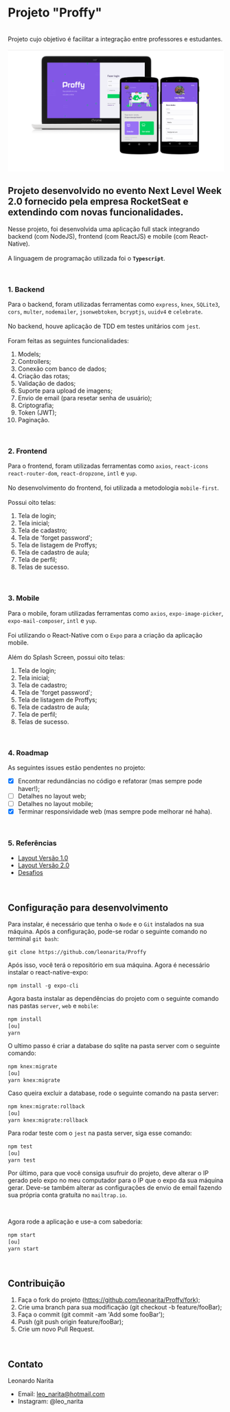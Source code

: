 # Projeto "Proffy"

<br>
Projeto cujo objetivo é facilitar a integração entre professores e estudantes.
<br>
<br>
<img src="/.github/photo.png">
<br>

## Projeto desenvolvido no evento Next Level Week 2.0 fornecido pela empresa RocketSeat e extendindo com novas funcionalidades.

Nesse projeto, foi desenvolvida uma aplicação full stack integrando backend (com NodeJS), frontend (com ReactJS) e mobile (com React-Native). 
<br>
<br>
A linguagem de programação utilizada foi o **`Typescript`**.

<br>

### 1. Backend

Para o backend, foram utilizadas ferramentas como `express`, `knex`, `SQLite3`, `cors`, `multer`, `nodemailer`, `jsonwebtoken`, `bcryptjs`, `uuidv4` e `celebrate`. 
<br>
<br>
No backend, houve aplicação de TDD em testes unitários com `jest`.
<br>
<br>
Foram feitas as seguintes funcionalidades:
  01. Models;
  02. Controllers;
  03. Conexão com banco de dados;
  04. Criação das rotas;
  05. Validação de dados; 
  06. Suporte para upload de imagens;
  07. Envio de email (para resetar senha de usuário);
  08. Criptografia;
  09. Token (JWT);
  10. Paginação.

<br>

### 2. Frontend

Para o frontend, foram utilizadas ferramentas como `axios`, `react-icons` `react-router-dom`, `react-dropzone`, `intl` e `yup`. 
<br>
<br>
No desenvolvimento do frontend, foi utilizada a metodologia `mobile-first`.
<br>
<br>
Possui oito telas: 
  1. Tela de login;
  2. Tela inicial;
  3. Tela de cadastro;
  4. Tela de 'forget password';
  5. Tela de listagem de Proffys;
  6. Tela de cadastro de aula;
  7. Tela de perfil;
  8. Telas de sucesso.

<br>

### 3. Mobile

Para o mobile, foram utilizadas ferramentas como `axios`, `expo-image-picker`, `expo-mail-composer`, `intl` e `yup`. 
<br>
<br>
Foi utilizando o React-Native com o `Expo` para a criação da aplicação mobile.
<br>
<br>
Além do Splash Screen, possui oito telas: 
  1. Tela de login;
  2. Tela inicial;
  3. Tela de cadastro;
  4. Tela de 'forget password';
  5. Tela de listagem de Proffys;
  6. Tela de cadastro de aula;
  7. Tela de perfil;
  8. Telas de sucesso.
  
<br>

### 4. Roadmap

As seguintes issues estão pendentes no projeto: 

- [x] Encontrar redundâncias no código e refatorar (mas sempre pode haver!);
- [ ] Detalhes no layout web;
- [ ] Detalhes no layout mobile;
- [x] Terminar responsividade web (mas sempre pode melhorar né haha).

<br>

### 5. Referências

- [Layout Versão 1.0](https://www.notion.so/Layout-Proffy-3d5f45f54ec54ef9b2103565b7cce4e1)
- [Layout Versão 2.0](https://www.notion.so/Layout-dos-desafios-Proffy-b65b509655194c02b3b4c9d4c74b78b4)
- [Desafios](https://www.notion.so/Vers-o-2-0-Proffy-eefca1b981694cd0a895613bc6235970)

<br>

## Configuração para desenvolvimento

Para instalar, é necessário que tenha o `Node` e o `Git` instalados na sua máquina. Após a configuração, pode-se rodar o seguinte comando no terminal `git bash`:

```
git clone https://github.com/leonarita/Proffy
```

Após isso, você terá o repositório em sua máquina. Agora é necessário instalar o react-native-expo:

```
npm install -g expo-cli
```

Agora basta instalar as dependências do projeto com o seguinte comando nas pastas `server`, `web` e `mobile`:

```
npm install         
[ou]        
yarn
```

O ultimo passo é criar a database do sqlite na pasta server com o seguinte comando:

```
npm knex:migrate
[ou]
yarn knex:migrate
```

Caso queira excluir a database, rode o seguinte comando na pasta server:

```
npm knex:migrate:rollback
[ou]
yarn knex:migrate:rollback
```

Para rodar teste com o `jest` na pasta server, siga esse comando:

```
npm test
[ou]
yarn test
```

Por último, para que você consiga usufruir do projeto, deve alterar o IP gerado pelo expo no meu computador para o IP que o expo da sua máquina gerar. Deve-se também alterar as configurações de envio de email fazendo sua própria conta gratuíta no `mailtrap.io`.

<br>

Agora rode a aplicação e use-a com sabedoria:

```
npm start
[ou]
yarn start
```

<br>

## Contribuição

1. Faça o fork do projeto (https://github.com/leonarita/Proffy/fork);
2. Crie uma branch para sua modificação (git checkout -b feature/fooBar);
3. Faça o commit (git commit -am 'Add some fooBar');
4. Push (git push origin feature/fooBar);
5. Crie um novo Pull Request.

<br>

## Contato

Leonardo Narita 
- Email: leo_narita@hotmail.com
- Instagram: @leo_narita


<!--
- socket.io, socket.io-client
- mongoose, mongoose-paginate
- typeorm, date-fns
- react-native-maps, expo-location
- Styled-Components
- Prettier, ESLint, EditorConfig
-->


